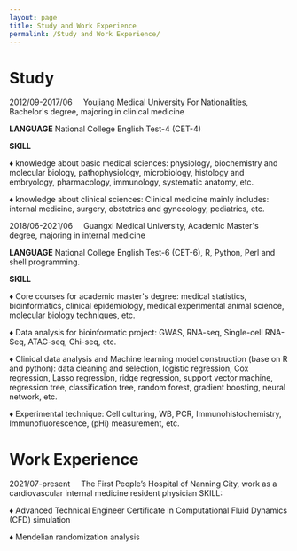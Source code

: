 ```yaml
---
layout: page
title: Study and Work Experience
permalink: /Study and Work Experience/
---
```

# Study
<front color="red">2012/09-2017/06</front> &nbsp; &nbsp; Youjiang Medical University For Nationalities, Bachelor's degree, majoring in clinical medicine

**LANGUAGE** National College English Test-4 (CET-4)

**SKILL**

&diams;	knowledge about basic medical sciences: physiology, biochemistry and molecular biology, pathophysiology, microbiology, histology and embryology, pharmacology, immunology, systematic anatomy, etc.

&diams;	knowledge about clinical sciences: Clinical medicine mainly includes: internal medicine, surgery, obstetrics and gynecology, pediatrics, etc.


2018/06-2021/06 &nbsp; &nbsp; Guangxi Medical University, Academic Master's degree, majoring in internal medicine

**LANGUAGE** National College English Test-6 (CET-6), R, Python, Perl and shell programming.

**SKILL**

&diams;	Core courses for academic master's degree: medical statistics, bioinformatics, clinical epidemiology, medical experimental animal science, molecular biology techniques, etc.

&diams;	Data analysis for bioinformatic project: GWAS, RNA-seq, Single-cell RNA-Seq, ATAC-seq, Chi-seq, etc.

&diams;	Clinical data analysis and Machine learning model construction (base on R and python): data cleaning and selection, logistic regression, Cox regression, Lasso regression, ridge regression, support vector machine, regression tree, classification tree, random forest, gradient boosting, neural network, etc.

&diams;	Experimental technique: Cell culturing, WB, PCR, Immunohistochemistry, Immunofluorescence, (pHi) measurement, etc.


# Work Experience
2021/07-present &nbsp; &nbsp; The First People’s Hospital of Nanning City, work as a cardiovascular internal medicine resident physician
SKILL: 

&diams;	Advanced Technical Engineer Certificate in Computational Fluid Dynamics (CFD) simulation

&diams;	Mendelian randomization analysis



